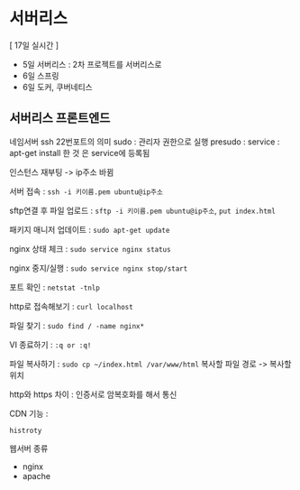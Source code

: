 # 서버리스

[ 17일 실시간 ]

- 5일 서버리스 : 2차 프로젝트를 서버리스로
- 6일 스프링
- 6일 도커, 쿠버네티스

## 서버리스 프론트엔드

네임서버
ssh
22번포트의 의미
sudo : 관리자 권한으로 실행
presudo :
service : apt-get install 한 것 은 service에 등록됨

인스턴스 재부팅 -> ip주소 바뀜

서버 접속 : `ssh -i 키이름.pem ubuntu@ip주소`

sftp연결 후 파일 업로드 : `sftp -i 키이름.pem ubuntu@ip주소`, `put index.html`

패키지 매니저 업데이트 : `sudo apt-get update`

nginx 상태 체크 : `sudo service nginx status`

nginx 중지/실행 : `sudo service nginx stop/start`

포트 확인 : `netstat -tnlp`

http로 접속해보기 : `curl localhost`

파일 찾기 : `sudo find / -name nginx*`

VI 종료하기 : `:q or :q!`

파일 복사하기 : `sudo cp ~/index.html /var/www/html` 복사할 파일 경로 -> 복사할 위치

http와 https 차이 : 인증서로 암복호화를 해서 통신

CDN 기능 : 

`histroty`

웹서버 종류

- nginx
- apache
